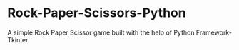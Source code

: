 # Rock-Paper-Scissors-Python
A simple Rock Paper Scissor game built with the help of Python
Framework-Tkinter
